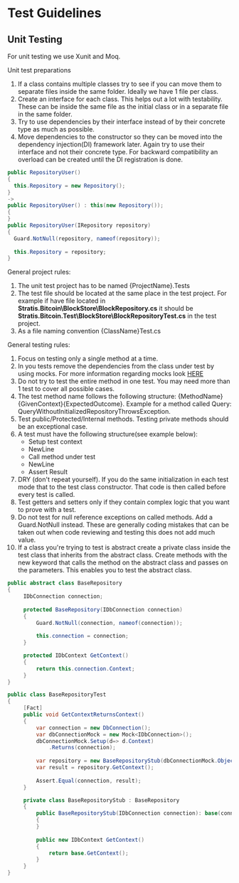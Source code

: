 Test Guidelines
===============

Unit Testing
------------
For unit testing we use Xunit and Moq.

Unit test preparations
1. If a class contains multiple classes try to see if you can move them to separate files inside the same folder. Ideally we have 1 file per class.
2. Create an interface for each class. This helps out a lot with testability. These can be inside the same file as the initial class or in a separate file in the same folder.
3. Try to use dependencies by their interface instead of by their concrete type as much as possible.
4. Move dependencies to the constructor so they can be moved into the dependency injection(DI) framework later. Again try to use their interface and not their concrete type.
   For backward compatibility an overload can be created until the DI registration is done.
  
  ```csharp
  public RepositoryUser()
  {
	this.Repository = new Repository();
  }
  ->
  public RepositoryUser() : this(new Repository());
  {	
  }  
  public RepositoryUser(IRepository repository)
  {
	Guard.NotNull(repository, nameof(repository));
	
	this.Repository = repository;
  }  
  ```
General project rules:
1. The unit test project has to be named {ProjectName}.Tests
2. The test file should be located at the same place in the test project. 
   For example if have file located in **Stratis.Bitcoin\BlockStore\BlockRepository.cs** 
   it should be **Stratis.Bitcoin.Test\BlockStore\BlockRepositoryTest.cs** in the test project.
3. As a file naming convention {ClassName}Test.cs

General testing rules:
1. Focus on testing only a single method at a time.
2. In you tests remove the dependencies from the class under test by using mocks. For more information regarding mocks look [HERE](https://github.com/Moq/moq4/wiki/Quickstart)
3. Do not try to test the entire method in one test. You may need more than 1 test to cover all possible cases.
4. The test method name follows the following structure: {MethodName}{GivenContext}{ExpectedOutcome}. Example for a method called Query: QueryWithoutInitializedRepositoryThrowsException.
5. Test public/Protected/Internal methods. Testing private methods should be an exceptional case.
6. A test must have the following structure(see example below):
	* Setup test context
	* NewLine
	* Call method under test
	* NewLine
	* Assert Result
7. DRY (don't repeat yourself). If you do the same initialization in each test mode that to the test class constructor. That code is then called before every test is called.
8. Test getters and setters only if they contain complex logic that you want to prove with a test.
9. Do not test for null reference exceptions on called methods. Add a Guard.NotNull instead. 
   These are generally coding mistakes that can be taken out when code reviewing and testing this does not add much value.
10. If a class you're trying to test is abstract create a private class inside the test class that inherits from the abstract class.
   Create methods with the new keyword that calls the method on the abstract class and passes on the parameters. This enables you to test the abstract class.
   ```csharp
   public abstract class BaseRepository
   {
		IDbConnection connection;
		
		protected BaseRepository(IDbConnection connection)
		{
			Guard.NotNull(connection, nameof(connection));
		
			this.connection = connection;
		}
   
		protected IDbContext GetContext()
		{
			return this.connection.Context;
		}
   }
   
   public class BaseRepositoryTest
   {
		[Fact]
		public void GetContextReturnsContext()
		{
			var connection = new DbConnection();
			var dbConnectionMock = new Mock<IDbConnection>();
			dbConnectionMock.Setup(d=> d.Context)
				.Returns(connection);			
			
			var repository = new BaseRepositoryStub(dbConnectionMock.Object);
			var result = repository.GetContext();
			
			Assert.Equal(connection, result);
		}
   
		private class BaseRepositoryStub : BaseRepository
		{
			public BaseRepositoryStub(IDbConnection connection): base(connection)
			{
			}
			
			public new IDbContext GetContext()
			{
				return base.GetContext();
			}
		}
   }
   ```